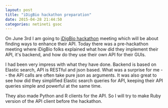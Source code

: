```yaml
---
layout: post
title: "iDigBio hackathon preparation"
date: 2015-04-28 21:44:50
categories: netineti gsoc
---
```


On June 3rd I am going to [iDigBio hackathon][idig] meeting which will be about finding
ways to enhance their API. Today there was a pre-hackathon meeting where
iDigBio folks explained what how did they implement their API, it's backend, and
how do they use their own API for their GUIs.

I had been very impress with what they have done. Backend is based on Elastic
search, API is RESTful and json based. What was a surprise for me -- the API
calls are often take pure json as arguments. It was also great to see how did
they simplified Elastic search queries for API, keeping their API queries
simple and powerful at the same time.

They also made Python and R clients for the API. So I will try to make Ruby
version of the API client before the hackathon.

[idig]: https://github.com/idigbio-api-hackathon/HackathonCentral/wiki
